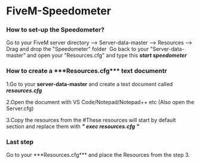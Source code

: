 # FiveM-Speedometer

<h3> How to set-up the Speedometer? </h3>

Go to your FiveM server directory --> Server-data-master --> Resources --> Drag and drop the "Speedometer" folder
![]()
Go back to your "Server-data-master" and open your "Resources.cfg" and type this ***start speedometer***

<h3>How to create a ***Resources.cfg*** text documentr</h3>

1.Go to your **server-data-master** and create a text document called ***resources.cfg***

2.Open the document with VS Code/Notepad/Notepad++ etc (Also open the Server.cfg)

3.Copy the resources from the #These resources will start by default section and replace them with ***" exec resources.cfg "***

<h3>Last step</h3>
Go to your ***Resources.cfg*** and place the Resources from the step 3. 
